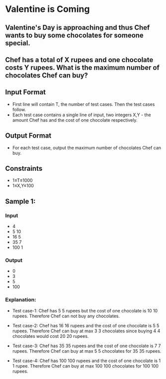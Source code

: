 # Valentine is Coming
## Valentine's Day is approaching and thus Chef wants to buy some chocolates for someone special.

## Chef has a total of X rupees and one chocolate costs Y rupees. What is the maximum number of chocolates Chef can buy?

## Input Format
- First line will contain T, the number of test cases. Then the test cases follow.
- Each test case contains a single line of input, two integers X,Y - the amount Chef has and the cost of one chocolate respectively.
## Output Format
- For each test case, output the maximum number of chocolates Chef can buy.

## Constraints
- 1≤T≤1000
- 1≤X,Y≤100
## Sample 1:
### Input
- 4
- 5 10
- 16 5
- 35 7
- 100 1
### Output
- 0
- 3
- 5
- 100

### Explanation:
- Test case-1: Chef has 
5
5 rupees but the cost of one chocolate is 
10
10 rupees. Therefore Chef can not buy any chocolates.

- Test case-2: Chef has 
16
16 rupees and the cost of one chocolate is 
5
5 rupees. Therefore Chef can buy at max 
3
3 chocolates since buying 
4
4 chocolates would cost 
20
20 rupees.

- Test case-3: Chef has 
35
35 rupees and the cost of one chocolate is 
7
7 rupees. Therefore Chef can buy at max 
5
5 chocolates for 
35
35 rupees.

- Test case-4: Chef has 
100
100 rupees and the cost of one chocolate is 
1
1 rupee. Therefore Chef can buy at max 
100
100 chocolates for 
100
100 rupees.